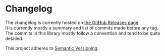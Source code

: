 # Changelog

The changelog is currently hosted on [the GitHub Releases page](https://github.com/agilgur5/window-resizeto/releases).<br>
It is currently mostly a summary and list of commits made before any tag.
The commits in this library mostly follow a convention and tend to be quite detailed.

This project adheres to [Semantic Versioning](http://semver.org/).
